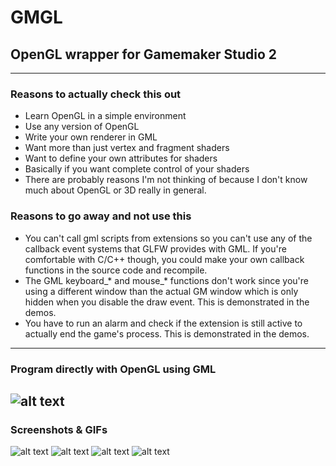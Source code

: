 # GMGL
## OpenGL wrapper for Gamemaker Studio 2

---

### Reasons to actually check this out
* Learn OpenGL in a simple environment
* Use any version of OpenGL
* Write your own renderer in GML
* Want more than just vertex and fragment shaders
* Want to define your own attributes for shaders
* Basically if you want complete control of your shaders
* There are probably reasons I'm not thinking of because 
I don't know much about OpenGL or 3D really in general.

### Reasons to go away and not use this
* You can't call gml scripts from extensions so you can't use 
any of the callback event systems that GLFW provides with GML.
If you're comfortable with C/C++ though, you could make your own
callback functions in the source code and recompile.
* The GML keyboard_* and mouse_* functions don't work since you're using
a different window than the actual GM window which is only hidden
when you disable the draw event. This is demonstrated in the demos.
* You have to run an alarm and check if the extension is still active 
to actually end the game's process. This is demonstrated in the demos.

---
### Program directly with OpenGL using GML
![alt text](https://i.imgur.com/86lTGtw.png,"")
---
### Screenshots & GIFs
![alt text](https://i.imgur.com/K4kS50U.png,"")
![alt text](https://i.imgur.com/uwsVAgw.gif,"")
![alt text](https://i.imgur.com/esI2D2H.gif,"")
![alt text](https://i.imgur.com/NtrpRoR.gif,"")